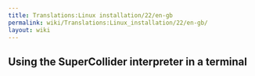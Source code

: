 ```yaml
---
title: Translations:Linux installation/22/en-gb
permalink: wiki/Translations:Linux_installation/22/en-gb/
layout: wiki
---
```


## Using the SuperCollider interpreter in a terminal
